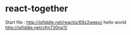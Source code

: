 # react-together

Start file : http://jsfiddle.net/reactjs/69z2wepo/
hello world http://jsfiddle.net/vfm730rq/1/
